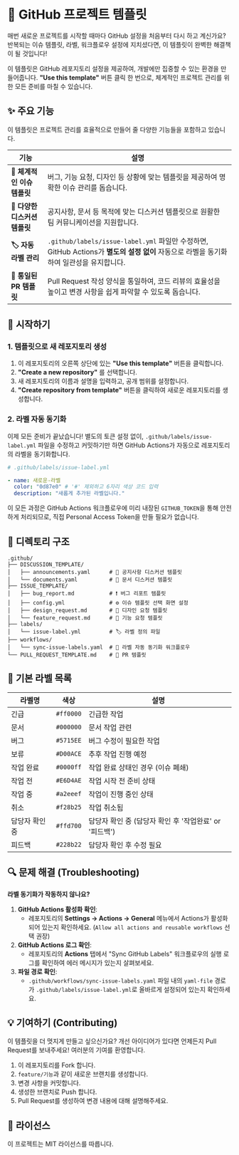 # 🚀 GitHub 프로젝트 템플릿

[](https://www.google.com/search?q=LICENSE)

매번 새로운 프로젝트를 시작할 때마다 GitHub 설정을 처음부터 다시 하고 계신가요? 반복되는 이슈 템플릿, 라벨, 워크플로우 설정에 지치셨다면, 이 템플릿이 완벽한 해결책이 될 것입니다\!

이 템플릿은 GitHub 레포지토리 설정을 제공하여, 개발에만 집중할 수 있는 환경을 만들어줍니다. **"Use this template"** 버튼 클릭 한 번으로, 체계적인 프로젝트 관리를 위한 모든 준비를 마칠 수 있습니다.

## ✨ 주요 기능

이 템플릿은 프로젝트 관리를 효율적으로 만들어 줄 다양한 기능들을 포함하고 있습니다.

| 기능 | 설명 |
| --- | --- |
| **🎯 체계적인 이슈 템플릿** | 버그, 기능 요청, 디자인 등 상황에 맞는 템플릿을 제공하여 명확한 이슈 관리를 돕습니다. |
| **💬 다양한 디스커션 템플릿** | 공지사항, 문서 등 목적에 맞는 디스커션 템플릿으로 원활한 팀 커뮤니케이션을 지원합니다. |
| **🏷️ 자동 라벨 관리** | `.github/labels/issue-label.yml` 파일만 수정하면, GitHub Actions가 **별도의 설정 없이** 자동으로 라벨을 동기화하여 일관성을 유지합니다. |
| **📝 통일된 PR 템플릿** | Pull Request 작성 양식을 통일하여, 코드 리뷰의 효율성을 높이고 변경 사항을 쉽게 파악할 수 있도록 돕습니다. |

## 🚀 시작하기

### 1\. 템플릿으로 새 레포지토리 생성

1.  이 레포지토리의 오른쪽 상단에 있는 **"Use this template"** 버튼을 클릭합니다.
2.  **"Create a new repository"** 를 선택합니다.
3.  새 레포지토리의 이름과 설명을 입력하고, 공개 범위를 설정합니다.
4.  **"Create repository from template"** 버튼을 클릭하여 새로운 레포지토리를 생성합니다.

### 2\. 라벨 자동 동기화

이제 모든 준비가 끝났습니다\! 별도의 토큰 설정 없이, `.github/labels/issue-label.yml` 파일을 수정하고 커밋하기만 하면 GitHub Actions가 자동으로 레포지토리의 라벨을 동기화합니다.

```yaml
# .github/labels/issue-label.yml

- name: 새로운-라벨
  color: "0d87e0" # '#' 제외하고 6자리 색상 코드 입력
  description: "새롭게 추가된 라벨입니다."
```

이 모든 과정은 GitHub Actions 워크플로우에 미리 내장된 `GITHUB_TOKEN`을 통해 안전하게 처리되므로, 직접 Personal Access Token을 만들 필요가 없습니다.

## 📁 디렉토리 구조

```
.github/
├── DISCUSSION_TEMPLATE/
│   ├── announcements.yaml      # 📢 공지사항 디스커션 템플릿
│   └── documents.yaml          # 📄 문서 디스커션 템플릿
├── ISSUE_TEMPLATE/
│   ├── bug_report.md           # ❗ 버그 리포트 템플릿
│   ├── config.yml              # ⚙️ 이슈 템플릿 선택 화면 설정
│   ├── design_request.md       # 🎨 디자인 요청 템플릿
│   └── feature_request.md      # 🚀 기능 요청 템플릿
├── labels/
│   └── issue-label.yml         # 🏷️ 라벨 정의 파일
├── workflows/
│   └── sync-issue-labels.yaml  # 🔄 라벨 자동 동기화 워크플로우
└── PULL_REQUEST_TEMPLATE.md    # 📝 PR 템플릿
```

## 🎨 기본 라벨 목록

| 라벨명 | 색상 | 설명 |
| --- | --- | --- |
| 긴급 |  `#ff0000` | 긴급한 작업 |
| 문서 |  `#000000` | 문서 작업 관련 |
| 버그 |  `#5715EE` | 버그 수정이 필요한 작업 |
| 보류 |  `#D00ACE` | 추후 작업 진행 예정 |
| 작업 완료 |  `#0000ff` | 작업 완료 상태인 경우 (이슈 폐쇄) |
| 작업 전 |  `#E6D4AE` | 작업 시작 전 준비 상태 |
| 작업 중 |  `#a2eeef` | 작업이 진행 중인 상태 |
| 취소 |  `#f28b25` | 작업 취소됨 |
| 담당자 확인 중 |  `#ffd700` | 담당자 확인 중 (담당자 확인 후 '작업완료' or '피드백') |
| 피드백 |  `#228b22` | 담당자 확인 후 수정 필요 |

## 🔍 문제 해결 (Troubleshooting)

**라벨 동기화가 작동하지 않나요?**

1.  **GitHub Actions 활성화 확인**:
    * 레포지토리의 **Settings → Actions → General** 메뉴에서 Actions가 활성화되어 있는지 확인하세요. (`Allow all actions and reusable workflows` 선택 권장)
2.  **GitHub Actions 로그 확인**:
    * 레포지토리의 **Actions** 탭에서 "Sync GitHub Labels" 워크플로우의 실행 로그를 확인하여 에러 메시지가 있는지 살펴보세요.
3.  **파일 경로 확인**:
    * `.github/workflows/sync-issue-labels.yaml` 파일 내의 `yaml-file` 경로가 `.github/labels/issue-label.yml`로 올바르게 설정되어 있는지 확인하세요.


## 💡 기여하기 (Contributing)

이 템플릿을 더 멋지게 만들고 싶으신가요? 개선 아이디어가 있다면 언제든지 Pull Request를 보내주세요\! 여러분의 기여를 환영합니다.

1.  이 레포지토리를 Fork 합니다.
2.  `feature/기능`과 같이 새로운 브랜치를 생성합니다.
3.  변경 사항을 커밋합니다.
4.  생성한 브랜치로 Push 합니다.
5.  Pull Request를 생성하여 변경 내용에 대해 설명해주세요.

## 📄 라이선스

이 프로젝트는 MIT 라이선스를 따릅니다.